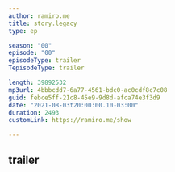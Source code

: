 ```yaml
---
author: ramiro.me
title: story.legacy
type: ep

season: "00"
episode: "00"
episodeType: trailer
TepisodeType: trailer

length: 39892532
mp3url: 4bbbcdd7-6a77-4561-bdc0-ac0cdf8c7c08
guid: febce5ff-21c8-45e9-9d8d-afca74e3f3d9
date: "2021-08-03t20:00:00.10-03:00"
duration: 2493
customLink: https://ramiro.me/show

---
```


## trailer
